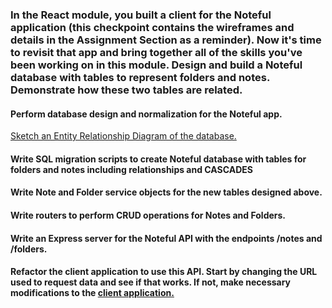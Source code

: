### In the React module, you built a client for the Noteful application (this checkpoint contains the wireframes and details in the Assignment Section as a reminder). Now it's time to revisit that app and bring together all of the skills you've been working on in this module. Design and build a Noteful database with tables to represent folders and notes. Demonstrate how these two tables are related.

#### Perform database design and normalization for the Noteful app. 
[Sketch an Entity Relationship Diagram of the database.](https://app.diagrams.net/#G1nj1XSGxGMP_s_AG2DCCGuCYEU_m2zbrc)

#### Write SQL migration scripts to create Noteful database with tables for folders and notes including relationships and CASCADES

#### Write Note and Folder service objects for the new tables designed above.

#### Write routers to perform CRUD operations for Notes and Folders.

#### Write an Express server for the Noteful API with the endpoints /notes and /folders.

#### Refactor the client application to use this API. Start by changing the URL used to request data and see if that works. If not, make necessary modifications to the [client application.](https://github.com/ChandaHubbard/Noteful-React-Client)
